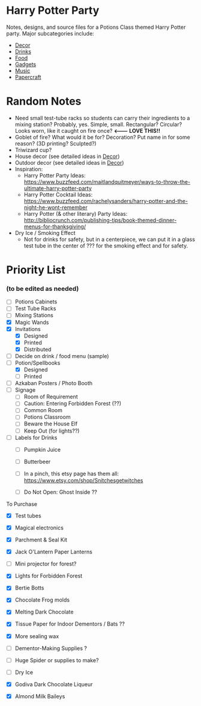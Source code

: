 # Harry Potter Party

Notes, designs, and source files for a Potions Class themed Harry Potter party. Major subcategories include:

- [Decor](,Decor)
- [Drinks](./Drinks/)
- [Food](Food.md)
- [Gadgets](./Gadgets/)
- [Music](Music.md)
- [Papercraft](./Papercraft/)

# Random Notes

- Need small test-tube racks so students can carry their ingredients to a mixing station? Probably, yes. Simple, small. Rectangular? Circular? Looks worn, like it caught on fire once?  **<--- LOVE THIS!!** 
- Goblet of fire? What would it be for? Decoration? Put name in for some reason?  (3D printing? Sculpted?)
- Triwizard cup?
- House decor (see detailed ideas in [Decor](,Decor))
- Outdoor decor (see detailed ideas in [Decor](,Decor))
- Inspiration: 
    - Harry Potter Party Ideas: https://www.buzzfeed.com/maitlandquitmeyer/ways-to-throw-the-ultimate-harry-potter-party
    - Harry Potter Cocktail Ideas: https://www.buzzfeed.com/rachelysanders/harry-potter-and-the-night-he-wont-remember
    - Harry Potter (& other literary) Party Ideas: http://bibliocrunch.com/publishing-tips/book-themed-dinner-menus-for-thanksgiving/
- Dry Ice / Smoking Effect
    - Not for drinks for safety, but in a centerpiece, we can put it in a glass test tube in the center of ??? for the smoking effect and for safety.



# Priority List 

### (to be edited as needed) 

- [ ] Potions Cabinets
- [ ] Test Tube Racks
- [ ] Mixing Stations
- [x] Magic Wands
- [x] Invitations
  - [x] Designed
  - [x] Printed
  - [x] Distributed
- [ ] Decide on drink / food menu (sample)
- [ ] Potion/Spellbooks
  - [x] Designed
  - [ ] Printed
- [ ] Azkaban Posters / Photo Booth
- [ ] Signage
  - [ ] Room of Requirement
  - [ ] Caution: Entering Forbidden Forest (??)
  - [ ] Common Room
  - [ ] Potions Classroom
  - [ ] Beware the House Elf
  - [ ] Keep Out (for lights??)
- [ ] Labels for Drinks
  - [ ] Pumpkin Juice
  - [ ] Butterbeer
  - [ ] In a pinch, this etsy page has them all: https://www.etsy.com/shop/Snitchesgetwitches
  - [ ] Do Not Open: Ghost Inside ??



To Purchase

- [x] Test tubes

- [x] Magical electronics

- [x] Parchment & Seal Kit

- [x] Jack O'Lantern Paper Lanterns

- [ ] Mini projector for forest?

- [x] Lights for Forbidden Forest

- [x] Bertie Botts 

- [x] Chocolate Frog molds

- [x] Melting Dark Chocolate

- [x] Tissue Paper for Indoor Dementors / Bats ??

- [x] More sealing wax

- [ ] Dementor-Making Supplies ?

- [ ] Huge Spider or supplies to make?

- [ ] Dry Ice

- [x] Godiva Dark Chocolate Liqueur

- [x] Almond Milk Baileys
